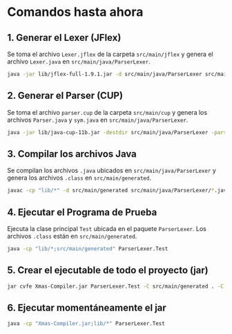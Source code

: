 # Comandos hasta ahora

## **1. Generar el Lexer (JFlex)**

Se toma el archivo `Lexer.jflex` de la carpeta `src/main/jflex` y genera el archivo `Lexer.java` en `src/main/java/ParserLexer`.

```bash
java -jar lib/jflex-full-1.9.1.jar -d src/main/java/ParserLexer src/main/jflex/Lexer.jflex
```

## **2. Generar el Parser (CUP)**

Se toma el archivo `parser.cup` de la carpeta `src/main/cup` y genera los archivos `Parser.java` y `sym.java` en `src/main/java/ParserLexer`.

```bash
java -jar lib/java-cup-11b.jar -destdir src/main/java/ParserLexer -parser Parser src/main/cup/parser.cup
```

## **3. Compilar los archivos Java**

Se compilan los archivos `.java` ubicados en `src/main/java/ParserLexer` y genera los archivos `.class` en `src/main/generated`.

```bash
javac -cp "lib/*" -d src/main/generated src/main/java/ParserLexer/*.java
```

## **4. Ejecutar el Programa de Prueba**

Ejecuta la clase principal `Test` ubicada en el paquete `ParserLexer`. Los archivos `.class` están en `src/main/generated`.

```bash
java -cp "lib/*;src/main/generated" ParserLexer.Test
```

## 5. Crear el ejecutable de todo el proyecto (jar)

```bash
jar cvfe Xmas-Compiler.jar ParserLexer.Test -C src/main/generated . -C lib java-cup-11b-runtime.jar
```

## 6. Ejecutar momentáneamente el jar

```bash
java -cp "Xmas-Compiler.jar;lib/*" ParserLexer.Test
```


